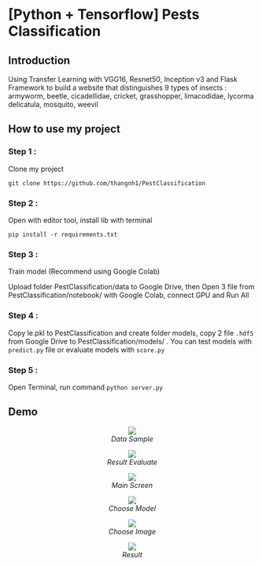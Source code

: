 # [Python + Tensorflow] Pests Classification

## Introduction

Using Transfer Learning with VGG16, Resnet50, Inception v3 and Flask Framework to build a website that distinguishes 9 types of insects : armyworm, beetle, cicadellidae, cricket, grasshopper, limacodidae, lycorma delicatula, mosquito, weevil

## How to use my project

### Step 1 : 

Clone my project 

`git clone https://github.com/thangnh1/PestClassification`

### Step 2 : 

Open with editor tool, install lib with terminal

`pip install -r requirements.txt`

### Step 3 : 

Train model (Recommend using Google Colab)

Upload folder PestClassification/data to Google Drive, then Open 3 file from PestClassification/notebook/ with Google Colab, connect GPU and Run All 

### Step 4 : 

Copy le.pkl to PestClassification and create folder models, copy 2 file `.hdf5` from Google Drive to  PestClassification/models/ . You can test models with `predict.py` file or evaluate models with `score.py`

### Step 5 : 

Open Terminal, run command `python server.py`

## Demo

<p align="center">
  <img src="images/demo.png"><br/>
  <i>Data Sample</i>
</p>
<p align="center">
  <img src="images/evaluate.png"><br/>
  <i>Result Evaluate</i>
</p>
<p align="center">
  <img src="images/main.png"><br/>
  <i>Main Screen</i>
</p>
<p align="center">
  <img src="images/choose_model.png"><br/>
  <i>Choose Model</i>
</p>
<p align="center">
  <img src="images/choose_img.png"><br/>
  <i>Choose Image</i>
</p>
<p align="center">
  <img src="images/result.png"><br/>
  <i>Result</i>
</p>
